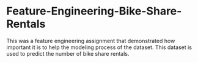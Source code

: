 # Feature-Engineering-Bike-Share-Rentals
This was a feature engineering assignment that demonstrated how important it is to help the modeling process of the dataset. This dataset is used to predict the number of bike share rentals.
